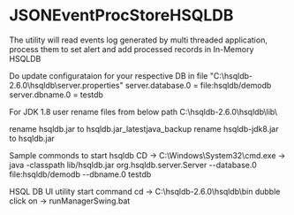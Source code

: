 # JSONEventProcStoreHSQLDB
The utility will read events log generated by multi threaded application, process them to set alert and add processed records in In-Memory HSQLDB


Do update configurataion for your respective DB in file "C:\hsqldb-2.6.0\hsqldb\server.properties"
server.database.0 = file:hsqldb/demodb
server.dbname.0 = testdb

For JDK 1.8 user rename files from below path C:\hsqldb-2.6.0\hsqldb\lib\

rename hsqldb.jar to hsqldb.jar_latestjava_backup
rename hsqldb-jdk8.jar to hsqldb.jar


Sample commonds to start hsqldb
CD -> C:\Windows\System32\cmd.exe
-> java -classpath lib/hsqldb.jar org.hsqldb.server.Server --database.0 file:hsqldb/demodb --dbname.0 testdb

HSQL DB UI utility start command 
cd -> C:\hsqldb-2.6.0\hsqldb\bin
dubble click on -> runManagerSwing.bat


